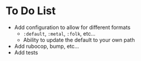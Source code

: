 # To Do List

- Add configuration to allow for different formats
  - `:default`, `:metal`, `:folk`, etc...
  - Ability to update the default to your own path
- Add rubocop, bump, etc...
- Add tests
